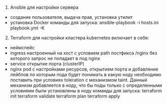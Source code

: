 1. Ansible для настройки сервера 
  - создание пользователя, выдача прав, установка утилит 
  - установка Docker
команды для запуска:
ansible-playbook -i hosts.ini playbook.yml -K



2. Terraform для настройки кластера kubernetes включает в себя:
  -  неймспейс
  -  ingress настроенный на хост с условием path постфикса /nginx без которого запрос не попадает в под nginx
  -  service открытие порта (clusterIP)
  -  nginx pod с настройками ресурсов, открытием порта и добавление лейблов по которым пода будет понимать
       в какую ноду необходимо поставить при условиях toleration с механизмом taint. Данный механизм добавляется в ноду, что бы поды только с определенными
       условиями были установлены в ноду
команды для запуска:
terraform init
terraform validate
terraform plan
terraform apply





